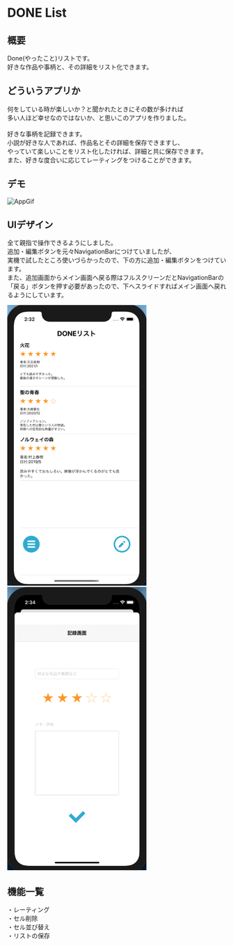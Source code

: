 # DONE List

## 概要
Done(やったこと)リストです。<br>
好きな作品や事柄と、その詳細をリスト化できます。<br>

## どういうアプリか
何をしている時が楽しいか？と聞かれたときにその数が多ければ<br>
多い人ほど幸せなのではないか、と思いこのアプリを作りました。<br>
<br>
好きな事柄を記録できます。<br>
小説が好きな人であれば、作品名とその詳細を保存できますし、<br>
やっていて楽しいことをリスト化したければ、詳細と共に保存できます。<br>
また、好きな度合いに応じてレーティングをつけることができます。

## デモ
![AppGif](https://user-images.githubusercontent.com/78245675/110229096-4d880780-7f4a-11eb-80e1-1c63d561c501.gif)

## UIデザイン
全て親指で操作できるようにしました。<br>
追加・編集ボタンを元々NavigationBarにつけていましたが、<br>
実機で試したところ使いづらかったので、下の方に追加・編集ボタンをつけています。<br>
また、追加画面からメイン画面へ戻る際はフルスクリーンだとNavigationBarの<br>
「戻る」ボタンを押す必要があったので、下へスライドすればメイン画面へ戻れるようにしています。

<img src="スクリーンショット1'.png" width="320px">
<img src="スクリーンショット2.png" width="320px">

## 機能一覧
・レーティング<br>
・セル削除<br>
・セル並び替え<br>
・リストの保存
